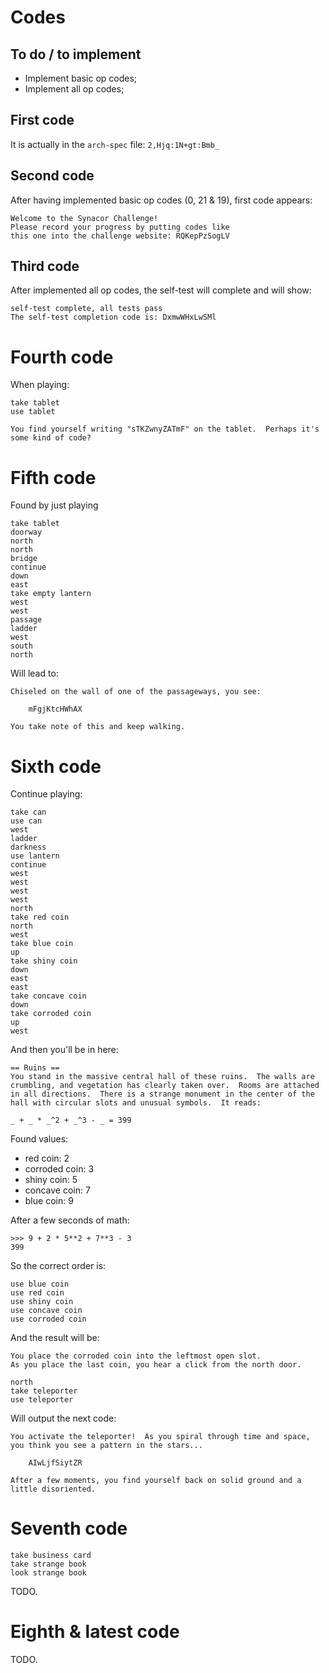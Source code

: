 # Codes

## To do / to implement

* Implement basic op codes;
* Implement all op codes;

## First code

It is actually in the `arch-spec` file: `2,Hjq:1N+gt:Bmb_`

## Second code

After having implemented basic op codes (0, 21 & 19), first code appears:

```
Welcome to the Synacor Challenge!
Please record your progress by putting codes like
this one into the challenge website: RQKepPzSogLV
```

## Third code

After implemented all op codes, the self-test will complete and will show:

```
self-test complete, all tests pass
The self-test completion code is: DxmwWHxLwSMl
```

# Fourth code

When playing:

```
take tablet
use tablet

You find yourself writing "sTKZwnyZATmF" on the tablet.  Perhaps it's some kind of code?
```

# Fifth code

Found by just playing

```
take tablet
doorway
north
north
bridge
continue
down
east
take empty lantern
west
west
passage
ladder
west
south
north
```

Will lead to:

```
Chiseled on the wall of one of the passageways, you see:

    mFgjKtcHWhAX

You take note of this and keep walking.
```

# Sixth code

Continue playing:

```
take can
use can
west
ladder
darkness
use lantern
continue
west
west
west
west
north
take red coin
north
west
take blue coin
up
take shiny coin
down
east
east
take concave coin
down
take corroded coin
up
west
```

And then you'll be in here:

```
== Ruins ==
You stand in the massive central hall of these ruins.  The walls are crumbling, and vegetation has clearly taken over.  Rooms are attached in all directions.  There is a strange monument in the center of the hall with circular slots and unusual symbols.  It reads:

_ + _ * _^2 + _^3 - _ = 399
```

Found values:

* red coin: 2
* corroded coin: 3
* shiny coin: 5
* concave coin: 7
* blue coin: 9

After a few seconds of math:

```
>>> 9 + 2 * 5**2 + 7**3 - 3
399
```

So the correct order is:

```
use blue coin
use red coin
use shiny coin
use concave coin
use corroded coin
```

And the result will be:

```
You place the corroded coin into the leftmost open slot.
As you place the last coin, you hear a click from the north door.
```

```
north
take teleporter
use teleporter
```

Will output the next code:

```
You activate the teleporter!  As you spiral through time and space, you think you see a pattern in the stars...

    AIwLjfSiytZR

After a few moments, you find yourself back on solid ground and a little disoriented.
```

# Seventh code

```
take business card
take strange book
look strange book
```

TODO.

# Eighth & latest code

TODO.
